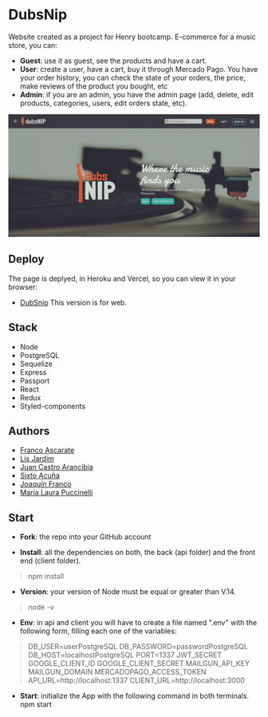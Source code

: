 # DubsNip

Website created as a project for Henry bootcamp. E-commerce for a music store, you can:
- **Guest**: use it as guest, see the products and have a cart.
- **User**: create a user, have a cart, buy it through Mercado Pago. You have your order history, you can check the state of your orders, the price, make reviews of the product you bought, etc
- **Admin**: if you are an admin, you have the admin page (add, delete, edit products, categories, users, edit orders state, etc).



![](./client/src/media/dubsnip.png)



## Deploy

The page is deplyed,  in Heroku and Vercel, so you can view it in your browser:
  * [DubSnip](https://dubsnip-dubsnip.vercel.app/)
This version is for web.


## Stack

  * Node
  * PostgreSQL
  * Sequelize
  * Express
  * Passport
  * React
  * Redux
  * Styled-components


## Authors

  * [Franco Ascarate](https://github.com/francoasc)
  * [Lis Jardim](https://github.com/lis-cyber)
  * [Juan Castro Arancibia](https://github.com/jucaran)
  * [Sixto Acuña](https://github.com/sacunap)
  * [Joaquín Franco](https://github.com/joafran)
  * [María Laura Puccinelli](https://github.com/laupucci)


## Start

- **Fork**: the repo into your GitHub account

- **Install**: all the dependencies on both, the back (api folder) and the front end (client folder).
> npm install

- **Version**: your version of Node must be equal or greater than V.14.
> node -v

- **Env**: in api and client you will have to create a file named ".env" with the following form, filling each one of the variables:
> DB_USER=userPostgreSQL
> DB_PASSWORD=passwordPostgreSQL
> DB_HOST=localhostPostgreSQL
> PORT=1337
> JWT_SECRET
> GOOGLE_CLIENT_ID
> GOOGLE_CLIENT_SECRET
> MAILGUN_API_KEY
> MAILGUN_DOMAIN
> MERCADOPAGO_ACCESS_TOKEN
> API_URL=http://localhost:1337
> CLIENT_URL=http://localhost:3000

- **Start**: initialize the App with the following command in both terminals.
npm start


